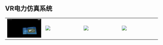 <table border="0">
  <tr>
    <h2>VR电力仿真系统</h2>
    <td width="25%">
      <img src="/VR电力系统/01.png" width="100%">      
    </td>
    <td width="25%">
      <img src="/VR电力系统/02.png" width="100%">      
    </td>
    <td width="25%">
      <img src="/VR电力系统/03.png" width="100%">      
    </td>
    <td width="25%">
      <img src="/VR电力系统/04.png" width="100%">      
    </td>
  </tr>
</table>
